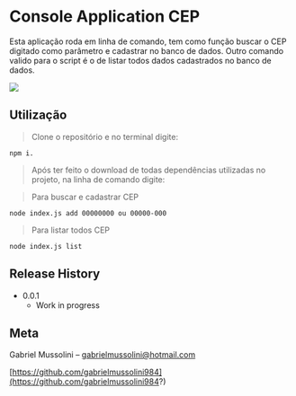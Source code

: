 # Console Application CEP

Esta aplicação roda em linha de comando, tem como função buscar o CEP digitado como parâmetro e cadastrar no banco de dados.
Outro comando valido para o script é o de listar todos dados cadastrados no banco de dados.


![](header.png)

## Utilização
>Clone o repositório e no terminal digite:
```
npm i.
```

>Após ter feito o download de todas dependências utilizadas no projeto, na linha de comando digite:

>Para buscar e cadastrar CEP
```
node index.js add 00000000 ou 00000-000
```
>Para listar todos CEP
```
node index.js list
```

## Release History

* 0.0.1
    * Work in progress

## Meta

Gabriel Mussolini – gabrielmussolini@hotmail.com

[https://github.com/gabrielmussolini984](https://github.com/gabrielmussolini984?)

<!-- Markdown link & img dfn's -->
[npm-image]: https://img.shields.io/npm/v/datadog-metrics.svg?style=flat-square
[npm-url]: https://npmjs.org/package/datadog-metrics
[npm-downloads]: https://img.shields.io/npm/dm/datadog-metrics.svg?style=flat-square
[travis-image]: https://img.shields.io/travis/dbader/node-datadog-metrics/master.svg?style=flat-square
[travis-url]: https://travis-ci.org/dbader/node-datadog-metrics